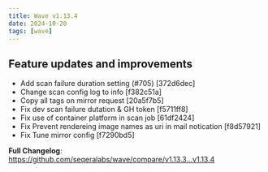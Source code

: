 ```yaml
---
title: Wave v1.13.4
date: 2024-10-20
tags: [wave]
---
```


## Feature updates and improvements

- Add scan failure duration setting (#705) [372d6dec]
- Change scan config log to info [f382c51a]
- Copy all tags on mirror request [20a5f7b5]
- Fix dev scan failure dutation & GH token [f5711ff8]
- Fix use of container platform in scan job [61df2424]
- Fix Prevent rendereing image names as uri in mail notication [f8d57921]
- Fix Tune mirror config [f7290bd5]

**Full Changelog**: https://github.com/seqeralabs/wave/compare/v1.13.3...v1.13.4
